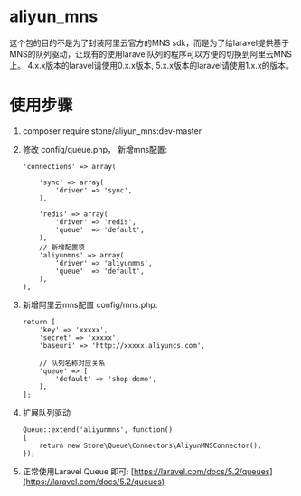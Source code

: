 # aliyun_mns
这个包的目的不是为了封装阿里云官方的MNS sdk，而是为了给laravel提供基于MNS的队列驱动，让现有的使用laravel队列的程序可以方便的切换到阿里云MNS上。
4.x.x版本的laravel请使用0.x.x版本, 5.x.x版本的laravel请使用1.x.x的版本。

# 使用步骤

1. composer require stone/aliyun_mns:dev-master

2. 修改 config/queue.php， 新增mns配置:

	```
    'connections' => array(

		'sync' => array(
			'driver' => 'sync',
		),

		'redis' => array(
			'driver' => 'redis',
			'queue'  => 'default',
		),
        // 新增配置项
        'aliyunmns' => array(
            'driver' => 'aliyunmns',
            'queue'  => 'default',
        ),
	),
	```

3. 新增阿里云mns配置 config/mns.php:

	```
	return [
	    'key' => 'xxxxx',
	    'secret' => 'xxxxx',
	    'baseuri' => 'http://xxxxx.aliyuncs.com',

	    // 队列名称对应关系
	    'queue' => [
	        'default' => 'shop-demo',
	    ],
	];
	```

4. 扩展队列驱动

	```
	Queue::extend('aliyunmns', function()
	{
	    return new Stone\Queue\Connectors\AliyunMNSConnector();
	});
	```

5. 正常使用Laravel Queue 即可:
	[https://laravel.com/docs/5.2/queues](https://laravel.com/docs/5.2/queues)



